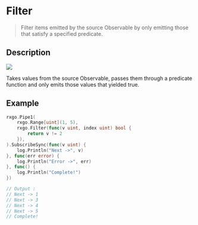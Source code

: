 # Filter

> Filter items emitted by the source Observable by only emitting those that satisfy a specified predicate.

## Description

![](https://rxjs.dev/assets/images/marble-diagrams/filter.png)

Takes values from the source Observable, passes them through a predicate function and only emits those values that yielded true.

## Example

```go
rxgo.Pipe1(
    rxgo.Range[uint](1, 5),
    rxgo.Filter(func(v uint, index uint) bool {
		return v != 2
	}),
).SubscribeSync(func(v uint) {
    log.Println("Next ->", v)
}, func(err error) {
    log.Println("Error ->", err)
}, func() {
    log.Println("Complete!")
})

// Output :
// Next -> 1
// Next -> 3
// Next -> 4
// Next -> 5
// Complete!
```
